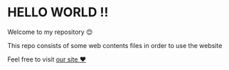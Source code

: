 # HELLO WORLD !!

Welcome to my repository 😊

This repo consists of some web contents files in order to use the website

Feel free to visit [our site ❤](https://rahmansk.github.io)
